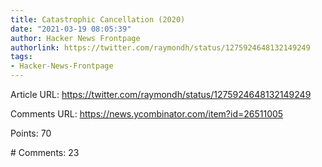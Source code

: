 ```yaml
---
title: Catastrophic Cancellation (2020)
date: "2021-03-19 08:05:39"
author: Hacker News Frontpage
authorlink: https://twitter.com/raymondh/status/1275924648132149249
tags:
- Hacker-News-Frontpage
---
```


<p>Article URL: <a href="https://twitter.com/raymondh/status/1275924648132149249">https://twitter.com/raymondh/status/1275924648132149249</a></p>
<p>Comments URL: <a href="https://news.ycombinator.com/item?id=26511005">https://news.ycombinator.com/item?id=26511005</a></p>
<p>Points: 70</p>
<p># Comments: 23</p>
